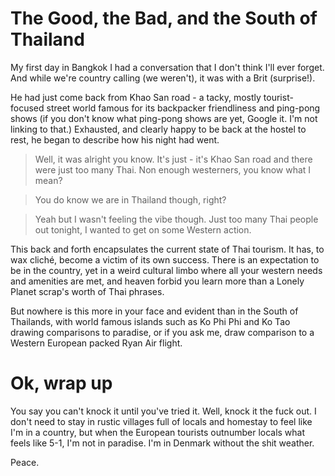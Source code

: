 # The Good, the Bad, and the South of Thailand

My first day in Bangkok I had a conversation that I don't think I'll ever forget. And while we're country calling (we weren't), it was with a Brit (surprise!).

He had just come back from Khao San road - a tacky, mostly tourist-focused street world famous for its backpacker friendliness and ping-pong shows (if you don't know what ping-pong shows are yet, Google it. I'm not linking to that.) Exhausted, and clearly happy to be back at the hostel to rest, he began to describe how his night had went. 

>  Well, it was alright you know. It's just - it's Khao San road and there were just too many Thai. Non enough westerners, you know what I mean?

> You do know we are in Thailand though, right?

> Yeah but I wasn't feeling the vibe though. Just too many Thai people out tonight, I wanted to get on some Western action.

This back and forth encapsulates the current state of Thai tourism. It has, to wax cliché, become a victim of its own success. There is an expectation to be in the country, yet in a weird cultural limbo where all your western needs and amenities are met, and heaven forbid you learn more than a Lonely Planet scrap's worth of Thai phrases.

But nowhere is this more in your face and evident than in the South of Thailands\, with world famous islands such as Ko Phi Phi and Ko Tao drawing comparisons to paradise, or if you ask me, draw comparison to a Western European packed Ryan Air flight.



# Ok, wrap up

You say you can't knock it until you've tried it. Well, knock it the fuck out. I don't need to stay in rustic villages full of locals and homestay to feel like I'm in a country, but when the European tourists outnumber locals what feels like 5-1, I'm not in paradise. I'm in Denmark without the shit weather.

Peace.



